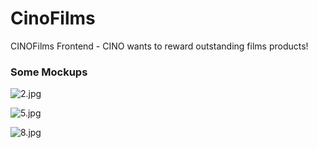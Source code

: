 # CinoFilms
CINOFilms Frontend - CINO wants to reward outstanding films products!

### Some Mockups 

![2.jpg](https://steemitimages.com/DQmUAMSw4RfF8RpM39bGKrRZQAyqviRHY5jRiFkw5nMSWpr/2.jpg)

![5.jpg](https://steemitimages.com/DQmchNLg1hRaejaiYbJGNcfUGtzTUM7vHzHG91i8GBVgBKg/5.jpg)

![8.jpg](https://steemitimages.com/DQmV3cZ6D9Hb2sgWysCpXxyPV74ufutjfGjiHQ6aDREMX43/8.jpg)
